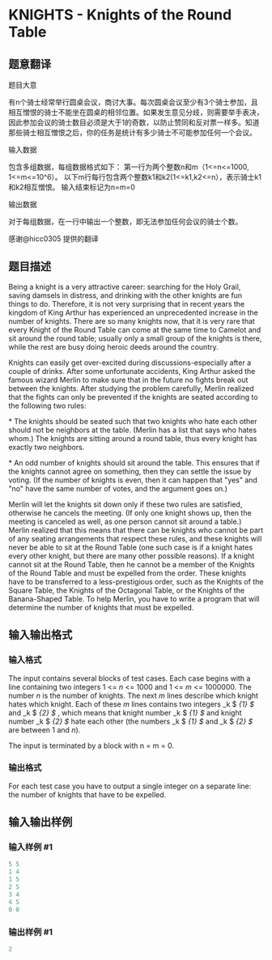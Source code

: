# KNIGHTS - Knights of the Round Table

## 题意翻译

题目大意

有n个骑士经常举行圆桌会议，商讨大事。每次圆桌会议至少有3个骑士参加，且相互憎恨的骑士不能坐在圆桌的相邻位置。如果发生意见分歧，则需要举手表决，因此参加会议的骑士数目必须是大于1的奇数，以防止赞同和反对票一样多。知道那些骑士相互憎恨之后，你的任务是统计有多少骑士不可能参加任何一个会议。

输入数据

包含多组数据，每组数据格式如下： 第一行为两个整数n和m（1<=n<=1000, 1<=m<=10^6）。 以下m行每行包含两个整数k1和k2(1<=k1,k2<=n），表示骑士k1和k2相互憎恨。 输入结束标记为n=m=0

输出数据

对于每组数据，在一行中输出一个整数，即无法参加任何会议的骑士个数。

感谢@hicc0305 提供的翻译

## 题目描述

Being a knight is a very attractive career: searching for the Holy Grail, saving damsels in distress, and drinking with the other knights are fun things to do. Therefore, it is not very surprising that in recent years the kingdom of King Arthur has experienced an unprecedented increase in the number of knights. There are so many knights now, that it is very rare that every Knight of the Round Table can come at the same time to Camelot and sit around the round table; usually only a small group of the knights is there, while the rest are busy doing heroic deeds around the country.

Knights can easily get over-excited during discussions-especially after a couple of drinks. After some unfortunate accidents, King Arthur asked the famous wizard Merlin to make sure that in the future no fights break out between the knights. After studying the problem carefully, Merlin realized that the fights can only be prevented if the knights are seated according to the following two rules:

\* The knights should be seated such that two knights who hate each other should not be neighbors at the table. (Merlin has a list that says who hates whom.) The knights are sitting around a round table, thus every knight has exactly two neighbors.

\* An odd number of knights should sit around the table. This ensures that if the knights cannot agree on something, then they can settle the issue by voting. (If the number of knights is even, then it can happen that "yes" and "no" have the same number of votes, and the argument goes on.)

Merlin will let the knights sit down only if these two rules are satisfied, otherwise he cancels the meeting. (If only one knight shows up, then the meeting is canceled as well, as one person cannot sit around a table.) Merlin realized that this means that there can be knights who cannot be part of any seating arrangements that respect these rules, and these knights will never be able to sit at the Round Table (one such case is if a knight hates every other knight, but there are many other possible reasons). If a knight cannot sit at the Round Table, then he cannot be a member of the Knights of the Round Table and must be expelled from the order. These knights have to be transferred to a less-prestigious order, such as the Knights of the Square Table, the Knights of the Octagonal Table, or the Knights of the Banana-Shaped Table. To help Merlin, you have to write a program that will determine the number of knights that must be expelled.

## 输入输出格式

### 输入格式

The input contains several blocks of test cases. Each case begins with a line containing two integers 1 <= _n_ <= 1000 and 1 <= _m_ <= 1000000. The number _n_ is the number of knights. The next _m_ lines describe which knight hates which knight. Each of these _m_ lines contains two integers _k $ _{1} $_ and _k $ _{2} $_ , which means that knight number _k $ _{1} $_ and knight number _k $ _{2} $_ hate each other (the numbers _k $ _{1} $_ and _k $ _{2} $_ are between 1 and _n_).

The input is terminated by a block with n = m = 0.

### 输出格式

For each test case you have to output a single integer on a separate line: the number of knights that have to be expelled.

## 输入输出样例

### 输入样例 #1

```cpp
5 5
1 4
1 5
2 5
3 4
4 5
0 0
```


### 输出样例 #1

```cpp
2
```


